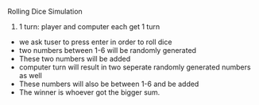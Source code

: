 Rolling Dice Simulation
1) 1 turn: player and computer each get 1 turn
- we ask tuser to press enter in order to roll dice
- two numbers between 1-6 will be randomly generated 
- These two numbers will be added
- computer turn will result in two seperate randomly generated numbers as well
- These numbers will also be between 1-6 and be added 
- The winner is whoever got the bigger sum.
